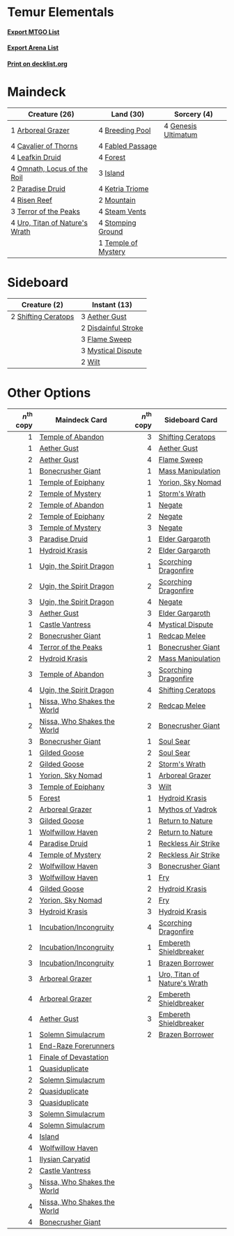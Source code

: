 # Temur Elementals

#### [Export MTGO List](../collection/Temur%20Elementals/Temur%20Elementals.txt)
#### [Export Arena List](../collection/Temur%20Elementals/Temur%20Elementals_arena.txt)
#### [Print on decklist.org](http://decklist.org/?deckmain=1%09Arboreal%20Grazer%0A4%09Breeding%20Pool%0A4%09Cavalier%20of%20Thorns%0A4%09Fabled%20Passage%0A4%09Forest%0A4%09Genesis%20Ultimatum%0A3%09Island%0A4%09Ketria%20Triome%0A4%09Leafkin%20Druid%0A2%09Mountain%0A4%09Omnath,%20Locus%20of%20the%20Roil%0A2%09Paradise%20Druid%0A4%09Risen%20Reef%0A4%09Steam%20Vents%0A4%09Stomping%20Ground%0A1%09Temple%20of%20Mystery%0A3%09Terror%20of%20the%20Peaks%0A4%09Uro,%20Titan%20of%20Nature's%20Wrath&deckside=3%09Aether%20Gust%0A2%09Disdainful%20Stroke%0A3%09Flame%20Sweep%0A3%09Mystical%20Dispute%0A2%09Shifting%20Ceratops%0A2%09Wilt)
# Maindeck

|                                              Creature (26)                                              |                                          Land (30)                                           |                                         Sorcery (4)                                          |
|---------------------------------------------------------------------------------------------------------|----------------------------------------------------------------------------------------------|----------------------------------------------------------------------------------------------|
|1 [Arboreal Grazer](http://gatherer.wizards.com/Pages/Card/Details.aspx?multiverseid=461076)             |4 [Breeding Pool](http://gatherer.wizards.com/Pages/Card/Details.aspx?multiverseid=97088)     |4 [Genesis Ultimatum](http://gatherer.wizards.com/Pages/Card/Details.aspx?multiverseid=479709)|
|4 [Cavalier of Thorns](http://gatherer.wizards.com/Pages/Card/Details.aspx?multiverseid=466921)          |4 [Fabled Passage](http://gatherer.wizards.com/Pages/Card/Details.aspx?multiverseid=473206)   |                                                                                              |
|4 [Leafkin Druid](http://gatherer.wizards.com/Pages/Card/Details.aspx?multiverseid=466932)               |4 [Forest](http://gatherer.wizards.com/Pages/Card/Details.aspx?multiverseid=439860)           |                                                                                              |
|4 [Omnath, Locus of the Roil](http://gatherer.wizards.com/Pages/Card/Details.aspx?multiverseid=466970)   |3 [Island](http://gatherer.wizards.com/Pages/Card/Details.aspx?multiverseid=439857)           |                                                                                              |
|2 [Paradise Druid](http://gatherer.wizards.com/Pages/Card/Details.aspx?multiverseid=461098)              |4 [Ketria Triome](http://gatherer.wizards.com/Pages/Card/Details.aspx?multiverseid=479770)    |                                                                                              |
|4 [Risen Reef](http://gatherer.wizards.com/Pages/Card/Details.aspx?multiverseid=466971)                  |2 [Mountain](http://gatherer.wizards.com/Pages/Card/Details.aspx?multiverseid=439859)         |                                                                                              |
|3 [Terror of the Peaks](http://gatherer.wizards.com/Pages/Card/Details.aspx?multiverseid=485487)         |4 [Steam Vents](http://gatherer.wizards.com/Pages/Card/Details.aspx?multiverseid=405109)      |                                                                                              |
|4 [Uro, Titan of Nature's Wrath](http://gatherer.wizards.com/Pages/Card/Details.aspx?multiverseid=476480)|4 [Stomping Ground](http://gatherer.wizards.com/Pages/Card/Details.aspx?multiverseid=405110)  |                                                                                              |
|                                                                                                         |1 [Temple of Mystery](http://gatherer.wizards.com/Pages/Card/Details.aspx?multiverseid=373571)|                                                                                              |


# Sideboard

|                                         Creature (2)                                         |                                         Instant (13)                                         |
|----------------------------------------------------------------------------------------------|----------------------------------------------------------------------------------------------|
|2 [Shifting Ceratops](http://gatherer.wizards.com/Pages/Card/Details.aspx?multiverseid=466948)|3 [Aether Gust](http://gatherer.wizards.com/Pages/Card/Details.aspx?multiverseid=466796)      |
|                                                                                              |2 [Disdainful Stroke](http://gatherer.wizards.com/Pages/Card/Details.aspx?multiverseid=420705)|
|                                                                                              |3 [Flame Sweep](http://gatherer.wizards.com/Pages/Card/Details.aspx?multiverseid=466893)      |
|                                                                                              |3 [Mystical Dispute](http://gatherer.wizards.com/Pages/Card/Details.aspx?multiverseid=473020) |
|                                                                                              |2 [Wilt](http://gatherer.wizards.com/Pages/Card/Details.aspx?multiverseid=479696)             |


# Other Options

|*n*<sup>th</sup> copy|                                            Maindeck Card                                             |*n*<sup>th</sup> copy|                                            Sideboard Card                                             |
|--------------------:|------------------------------------------------------------------------------------------------------|--------------------:|-------------------------------------------------------------------------------------------------------|
|                    1|[Temple of Abandon](http://gatherer.wizards.com/Pages/Card/Details.aspx?multiverseid=373711)          |                    3|[Shifting Ceratops](http://gatherer.wizards.com/Pages/Card/Details.aspx?multiverseid=466948)           |
|                    1|[Aether Gust](http://gatherer.wizards.com/Pages/Card/Details.aspx?multiverseid=466796)                |                    4|[Aether Gust](http://gatherer.wizards.com/Pages/Card/Details.aspx?multiverseid=466796)                 |
|                    2|[Aether Gust](http://gatherer.wizards.com/Pages/Card/Details.aspx?multiverseid=466796)                |                    4|[Flame Sweep](http://gatherer.wizards.com/Pages/Card/Details.aspx?multiverseid=466893)                 |
|                    1|[Bonecrusher Giant](http://gatherer.wizards.com/Pages/Card/Details.aspx?multiverseid=473077)          |                    1|[Mass Manipulation](http://gatherer.wizards.com/Pages/Card/Details.aspx?multiverseid=457186)           |
|                    1|[Temple of Epiphany](http://gatherer.wizards.com/Pages/Card/Details.aspx?multiverseid=442808)         |                    1|[Yorion, Sky Nomad](http://gatherer.wizards.com/Pages/Card/Details.aspx?multiverseid=479752)           |
|                    2|[Temple of Mystery](http://gatherer.wizards.com/Pages/Card/Details.aspx?multiverseid=373571)          |                    1|[Storm's Wrath](http://gatherer.wizards.com/Pages/Card/Details.aspx?multiverseid=476408)               |
|                    2|[Temple of Abandon](http://gatherer.wizards.com/Pages/Card/Details.aspx?multiverseid=373711)          |                    1|[Negate](http://gatherer.wizards.com/Pages/Card/Details.aspx?multiverseid=423707)                      |
|                    2|[Temple of Epiphany](http://gatherer.wizards.com/Pages/Card/Details.aspx?multiverseid=442808)         |                    2|[Negate](http://gatherer.wizards.com/Pages/Card/Details.aspx?multiverseid=423707)                      |
|                    3|[Temple of Mystery](http://gatherer.wizards.com/Pages/Card/Details.aspx?multiverseid=373571)          |                    3|[Negate](http://gatherer.wizards.com/Pages/Card/Details.aspx?multiverseid=423707)                      |
|                    3|[Paradise Druid](http://gatherer.wizards.com/Pages/Card/Details.aspx?multiverseid=461098)             |                    1|[Elder Gargaroth](http://gatherer.wizards.com/Pages/Card/Details.aspx?multiverseid=485502)             |
|                    1|[Hydroid Krasis](http://gatherer.wizards.com/Pages/Card/Details.aspx?multiverseid=457327)             |                    2|[Elder Gargaroth](http://gatherer.wizards.com/Pages/Card/Details.aspx?multiverseid=485502)             |
|                    1|[Ugin, the Spirit Dragon](http://gatherer.wizards.com/Pages/Card/Details.aspx?multiverseid=391948)    |                    1|[Scorching Dragonfire](http://gatherer.wizards.com/Pages/Card/Details.aspx?multiverseid=473101)        |
|                    2|[Ugin, the Spirit Dragon](http://gatherer.wizards.com/Pages/Card/Details.aspx?multiverseid=391948)    |                    2|[Scorching Dragonfire](http://gatherer.wizards.com/Pages/Card/Details.aspx?multiverseid=473101)        |
|                    3|[Ugin, the Spirit Dragon](http://gatherer.wizards.com/Pages/Card/Details.aspx?multiverseid=391948)    |                    4|[Negate](http://gatherer.wizards.com/Pages/Card/Details.aspx?multiverseid=423707)                      |
|                    3|[Aether Gust](http://gatherer.wizards.com/Pages/Card/Details.aspx?multiverseid=466796)                |                    3|[Elder Gargaroth](http://gatherer.wizards.com/Pages/Card/Details.aspx?multiverseid=485502)             |
|                    1|[Castle Vantress](http://gatherer.wizards.com/Pages/Card/Details.aspx?multiverseid=473204)            |                    4|[Mystical Dispute](http://gatherer.wizards.com/Pages/Card/Details.aspx?multiverseid=473020)            |
|                    2|[Bonecrusher Giant](http://gatherer.wizards.com/Pages/Card/Details.aspx?multiverseid=473077)          |                    1|[Redcap Melee](http://gatherer.wizards.com/Pages/Card/Details.aspx?multiverseid=473097)                |
|                    4|[Terror of the Peaks](http://gatherer.wizards.com/Pages/Card/Details.aspx?multiverseid=485487)        |                    1|[Bonecrusher Giant](http://gatherer.wizards.com/Pages/Card/Details.aspx?multiverseid=473077)           |
|                    2|[Hydroid Krasis](http://gatherer.wizards.com/Pages/Card/Details.aspx?multiverseid=457327)             |                    2|[Mass Manipulation](http://gatherer.wizards.com/Pages/Card/Details.aspx?multiverseid=457186)           |
|                    3|[Temple of Abandon](http://gatherer.wizards.com/Pages/Card/Details.aspx?multiverseid=373711)          |                    3|[Scorching Dragonfire](http://gatherer.wizards.com/Pages/Card/Details.aspx?multiverseid=473101)        |
|                    4|[Ugin, the Spirit Dragon](http://gatherer.wizards.com/Pages/Card/Details.aspx?multiverseid=391948)    |                    4|[Shifting Ceratops](http://gatherer.wizards.com/Pages/Card/Details.aspx?multiverseid=466948)           |
|                    1|[Nissa, Who Shakes the World](http://gatherer.wizards.com/Pages/Card/Details.aspx?multiverseid=461096)|                    2|[Redcap Melee](http://gatherer.wizards.com/Pages/Card/Details.aspx?multiverseid=473097)                |
|                    2|[Nissa, Who Shakes the World](http://gatherer.wizards.com/Pages/Card/Details.aspx?multiverseid=461096)|                    2|[Bonecrusher Giant](http://gatherer.wizards.com/Pages/Card/Details.aspx?multiverseid=473077)           |
|                    3|[Bonecrusher Giant](http://gatherer.wizards.com/Pages/Card/Details.aspx?multiverseid=473077)          |                    1|[Soul Sear](http://gatherer.wizards.com/Pages/Card/Details.aspx?multiverseid=485483)                   |
|                    1|[Gilded Goose](http://gatherer.wizards.com/Pages/Card/Details.aspx?multiverseid=473122)               |                    2|[Soul Sear](http://gatherer.wizards.com/Pages/Card/Details.aspx?multiverseid=485483)                   |
|                    2|[Gilded Goose](http://gatherer.wizards.com/Pages/Card/Details.aspx?multiverseid=473122)               |                    2|[Storm's Wrath](http://gatherer.wizards.com/Pages/Card/Details.aspx?multiverseid=476408)               |
|                    1|[Yorion, Sky Nomad](http://gatherer.wizards.com/Pages/Card/Details.aspx?multiverseid=479752)          |                    1|[Arboreal Grazer](http://gatherer.wizards.com/Pages/Card/Details.aspx?multiverseid=461076)             |
|                    3|[Temple of Epiphany](http://gatherer.wizards.com/Pages/Card/Details.aspx?multiverseid=442808)         |                    3|[Wilt](http://gatherer.wizards.com/Pages/Card/Details.aspx?multiverseid=479696)                        |
|                    5|[Forest](http://gatherer.wizards.com/Pages/Card/Details.aspx?multiverseid=439860)                     |                    1|[Hydroid Krasis](http://gatherer.wizards.com/Pages/Card/Details.aspx?multiverseid=457327)              |
|                    2|[Arboreal Grazer](http://gatherer.wizards.com/Pages/Card/Details.aspx?multiverseid=461076)            |                    1|[Mythos of Vadrok](http://gatherer.wizards.com/Pages/Card/Details.aspx?multiverseid=479647)            |
|                    3|[Gilded Goose](http://gatherer.wizards.com/Pages/Card/Details.aspx?multiverseid=473122)               |                    1|[Return to Nature](http://gatherer.wizards.com/Pages/Card/Details.aspx?multiverseid=461102)            |
|                    1|[Wolfwillow Haven](http://gatherer.wizards.com/Pages/Card/Details.aspx?multiverseid=476456)           |                    2|[Return to Nature](http://gatherer.wizards.com/Pages/Card/Details.aspx?multiverseid=461102)            |
|                    4|[Paradise Druid](http://gatherer.wizards.com/Pages/Card/Details.aspx?multiverseid=461098)             |                    1|[Reckless Air Strike](http://gatherer.wizards.com/Pages/Card/Details.aspx?multiverseid=466908)         |
|                    4|[Temple of Mystery](http://gatherer.wizards.com/Pages/Card/Details.aspx?multiverseid=373571)          |                    2|[Reckless Air Strike](http://gatherer.wizards.com/Pages/Card/Details.aspx?multiverseid=466908)         |
|                    2|[Wolfwillow Haven](http://gatherer.wizards.com/Pages/Card/Details.aspx?multiverseid=476456)           |                    3|[Bonecrusher Giant](http://gatherer.wizards.com/Pages/Card/Details.aspx?multiverseid=473077)           |
|                    3|[Wolfwillow Haven](http://gatherer.wizards.com/Pages/Card/Details.aspx?multiverseid=476456)           |                    1|[Fry](http://gatherer.wizards.com/Pages/Card/Details.aspx?multiverseid=466894)                         |
|                    4|[Gilded Goose](http://gatherer.wizards.com/Pages/Card/Details.aspx?multiverseid=473122)               |                    2|[Hydroid Krasis](http://gatherer.wizards.com/Pages/Card/Details.aspx?multiverseid=457327)              |
|                    2|[Yorion, Sky Nomad](http://gatherer.wizards.com/Pages/Card/Details.aspx?multiverseid=479752)          |                    2|[Fry](http://gatherer.wizards.com/Pages/Card/Details.aspx?multiverseid=466894)                         |
|                    3|[Hydroid Krasis](http://gatherer.wizards.com/Pages/Card/Details.aspx?multiverseid=457327)             |                    3|[Hydroid Krasis](http://gatherer.wizards.com/Pages/Card/Details.aspx?multiverseid=457327)              |
|                    1|[Incubation/Incongruity](http://gatherer.wizards.com/Pages/Card/Details.aspx?multiverseid=457370)     |                    4|[Scorching Dragonfire](http://gatherer.wizards.com/Pages/Card/Details.aspx?multiverseid=473101)        |
|                    2|[Incubation/Incongruity](http://gatherer.wizards.com/Pages/Card/Details.aspx?multiverseid=457370)     |                    1|[Embereth Shieldbreaker](http://gatherer.wizards.com/Pages/Card/Details.aspx?multiverseid=473084)      |
|                    3|[Incubation/Incongruity](http://gatherer.wizards.com/Pages/Card/Details.aspx?multiverseid=457370)     |                    1|[Brazen Borrower](http://gatherer.wizards.com/Pages/Card/Details.aspx?multiverseid=473001)             |
|                    3|[Arboreal Grazer](http://gatherer.wizards.com/Pages/Card/Details.aspx?multiverseid=461076)            |                    1|[Uro, Titan of Nature's Wrath](http://gatherer.wizards.com/Pages/Card/Details.aspx?multiverseid=476480)|
|                    4|[Arboreal Grazer](http://gatherer.wizards.com/Pages/Card/Details.aspx?multiverseid=461076)            |                    2|[Embereth Shieldbreaker](http://gatherer.wizards.com/Pages/Card/Details.aspx?multiverseid=473084)      |
|                    4|[Aether Gust](http://gatherer.wizards.com/Pages/Card/Details.aspx?multiverseid=466796)                |                    3|[Embereth Shieldbreaker](http://gatherer.wizards.com/Pages/Card/Details.aspx?multiverseid=473084)      |
|                    1|[Solemn Simulacrum](http://gatherer.wizards.com/Pages/Card/Details.aspx?multiverseid=389682)          |                    2|[Brazen Borrower](http://gatherer.wizards.com/Pages/Card/Details.aspx?multiverseid=473001)             |
|                    1|[End-Raze Forerunners](http://gatherer.wizards.com/Pages/Card/Details.aspx?multiverseid=457268)       |                     |                                                                                                       |
|                    1|[Finale of Devastation](http://gatherer.wizards.com/Pages/Card/Details.aspx?multiverseid=461087)      |                     |                                                                                                       |
|                    1|[Quasiduplicate](http://gatherer.wizards.com/Pages/Card/Details.aspx?multiverseid=452801)             |                     |                                                                                                       |
|                    2|[Solemn Simulacrum](http://gatherer.wizards.com/Pages/Card/Details.aspx?multiverseid=389682)          |                     |                                                                                                       |
|                    2|[Quasiduplicate](http://gatherer.wizards.com/Pages/Card/Details.aspx?multiverseid=452801)             |                     |                                                                                                       |
|                    3|[Quasiduplicate](http://gatherer.wizards.com/Pages/Card/Details.aspx?multiverseid=452801)             |                     |                                                                                                       |
|                    3|[Solemn Simulacrum](http://gatherer.wizards.com/Pages/Card/Details.aspx?multiverseid=389682)          |                     |                                                                                                       |
|                    4|[Solemn Simulacrum](http://gatherer.wizards.com/Pages/Card/Details.aspx?multiverseid=389682)          |                     |                                                                                                       |
|                    4|[Island](http://gatherer.wizards.com/Pages/Card/Details.aspx?multiverseid=439857)                     |                     |                                                                                                       |
|                    4|[Wolfwillow Haven](http://gatherer.wizards.com/Pages/Card/Details.aspx?multiverseid=476456)           |                     |                                                                                                       |
|                    1|[Ilysian Caryatid](http://gatherer.wizards.com/Pages/Card/Details.aspx?multiverseid=476425)           |                     |                                                                                                       |
|                    2|[Castle Vantress](http://gatherer.wizards.com/Pages/Card/Details.aspx?multiverseid=473204)            |                     |                                                                                                       |
|                    3|[Nissa, Who Shakes the World](http://gatherer.wizards.com/Pages/Card/Details.aspx?multiverseid=461096)|                     |                                                                                                       |
|                    4|[Nissa, Who Shakes the World](http://gatherer.wizards.com/Pages/Card/Details.aspx?multiverseid=461096)|                     |                                                                                                       |
|                    4|[Bonecrusher Giant](http://gatherer.wizards.com/Pages/Card/Details.aspx?multiverseid=473077)          |                     |                                                                                                       |

